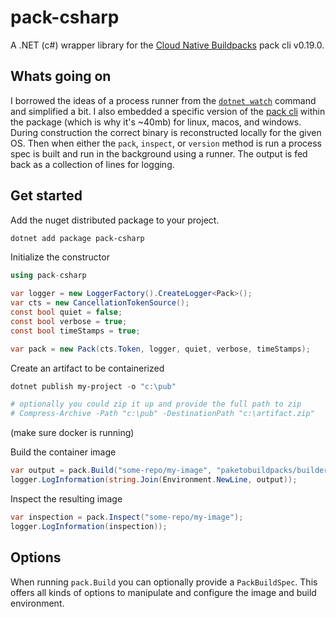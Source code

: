 # pack-csharp
A .NET (c#) wrapper library for the [Cloud Native Buildpacks](https://buildpacks.io/) pack cli v0.19.0.

## Whats going on

I borrowed the ideas of a process runner from the [`dotnet watch`](https://github.com/dotnet/sdk/tree/main/src/BuiltInTools/dotnet-watch/Internal) command and simplified a
bit. I also embedded a specific version of the [pack cli](https://buildpacks.io/docs/tools/pack/cli/pack/) within the package (which is why it's ~40mb) for linux, macos, and windows. During construction the correct binary
is reconstructed locally for the given OS. Then when either the `pack`, `inspect`, or `version` method is run a process spec is built and run in the background
using a runner. The output is fed back as a collection of lines for logging.

## Get started

Add the nuget distributed package to your project.

```powershell
dotnet add package pack-csharp
```

Initialize the constructor

```csharp
using pack-csharp

var logger = new LoggerFactory().CreateLogger<Pack>();
var cts = new CancellationTokenSource();
const bool quiet = false;
const bool verbose = true;
const bool timeStamps = true;

var pack = new Pack(cts.Token, logger, quiet, verbose, timeStamps);
```

Create an artifact to be containerized

```powershell
dotnet publish my-project -o "c:\pub"

# optionally you could zip it up and provide the full path to zip
# Compress-Archive -Path "c:\pub" -DestinationPath "c:\artifact.zip"
```

(make sure docker is running)

Build the container image

```csharp
var output = pack.Build("some-repo/my-image", "paketobuildpacks/builder:base", "c:\pub");
logger.LogInformation(string.Join(Environment.NewLine, output));
```

Inspect the resulting image

```csharp
var inspection = pack.Inspect("some-repo/my-image");
logger.LogInformation(inspection));
```

## Options

When running `pack.Build` you can optionally provide a `PackBuildSpec`. This offers all kinds of options to manipulate and configure the image and build environment.
